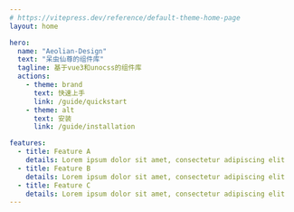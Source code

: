 ```yaml
---
# https://vitepress.dev/reference/default-theme-home-page
layout: home

hero:
  name: "Aeolian-Design"
  text: "呆虫仙尊的组件库"
  tagline: 基于vue3和unocss的组件库
  actions:
    - theme: brand
      text: 快速上手
      link: /guide/quickstart
    - theme: alt
      text: 安装
      link: /guide/installation

features:
  - title: Feature A
    details: Lorem ipsum dolor sit amet, consectetur adipiscing elit
  - title: Feature B
    details: Lorem ipsum dolor sit amet, consectetur adipiscing elit
  - title: Feature C
    details: Lorem ipsum dolor sit amet, consectetur adipiscing elit
---
```


